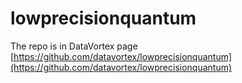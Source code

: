 # lowprecisionquantum
The repo is in DataVortex page
[https://github.com/datavortex/lowprecisionquantum](https://github.com/datavortex/lowprecisionquantum)
